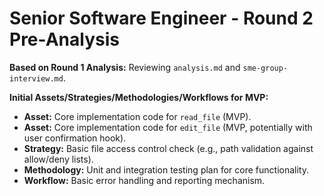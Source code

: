 # Senior Software Engineer - Round 2 Pre-Analysis

**Based on Round 1 Analysis:** Reviewing `analysis.md` and `sme-group-interview.md`.

**Initial Assets/Strategies/Methodologies/Workflows for MVP:**
*   **Asset:** Core implementation code for `read_file` (MVP).
*   **Asset:** Core implementation code for `edit_file` (MVP, potentially with user confirmation hook).
*   **Strategy:** Basic file access control check (e.g., path validation against allow/deny lists).
*   **Methodology:** Unit and integration testing plan for core functionality.
*   **Workflow:** Basic error handling and reporting mechanism. 
